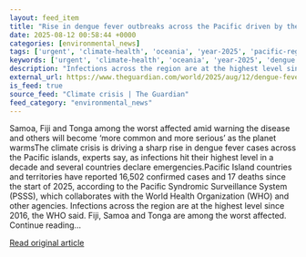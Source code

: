 ```yaml
---
layout: feed_item
title: "Rise in dengue fever outbreaks across the Pacific driven by the climate crisis, experts say"
date: 2025-08-12 00:58:44 +0000
categories: [environmental_news]
tags: ['urgent', 'climate-health', 'oceania', 'year-2025', 'pacific-region', 'public-health']
keywords: ['urgent', 'climate-health', 'oceania', 'year-2025', 'dengue', 'fever', 'pacific-region', 'rise']
description: "Infections across the region are at the highest level since 2016, the WHO said"
external_url: https://www.theguardian.com/world/2025/aug/12/dengue-fever-outbreaks-samoa-fiji-tonga-climate-crisis
is_feed: true
source_feed: "Climate crisis | The Guardian"
feed_category: "environmental_news"
---
```


Samoa, Fiji and Tonga among the worst affected amid warning the disease and others will become ‘more common and more serious’ as the planet warmsThe climate crisis is driving a sharp rise in dengue fever cases across the Pacific islands, experts say, as infections hit their highest level in a decade and several countries declare emergencies.Pacific Island countries and territories have reported 16,502 confirmed cases and 17 deaths since the start of 2025, according to the Pacific Syndromic Surveillance System (PSSS), which collaborates with the World Health Organization (WHO) and other agencies. Infections across the region are at the highest level since 2016, the WHO said. Fiji, Samoa and Tonga are among the worst affected. Continue reading...

[Read original article](https://www.theguardian.com/world/2025/aug/12/dengue-fever-outbreaks-samoa-fiji-tonga-climate-crisis)
